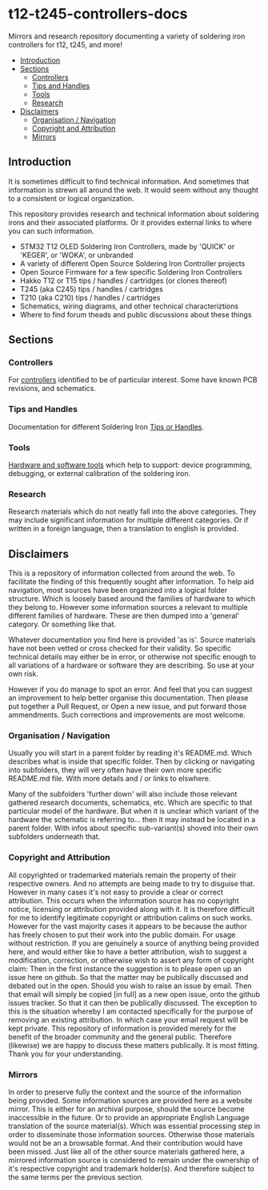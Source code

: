 # t12-t245-controllers-docs

Mirrors and research repository documenting a variety of soldering iron controllers for t12, t245, and more!

<!-- MarkdownTOC -->

* [Introduction](#introduction)
* [Sections](#sections)
	* [Controllers](#controllers)
	* [Tips and Handles](#tips-and-handles)
	* [Tools](#tools)
	* [Research](#research)
* [Disclaimers](#disclaimers)
	* [Organisation / Navigation](#organisation--navigation)
	* [Copyright and Attribution](#copyright-and-attribution)
	* [Mirrors](#mirrors)

<!-- /MarkdownTOC -->

<a id="introduction"></a>
## Introduction

It is sometimes difficult to find technical information. And sometimes that information is strewn all around the web. It would seem without any thought to a consistent or logical organization.

This repository provides research and technical information about soldering irons and their associated platforms. Or it provides external links to where you can such information.

* STM32 T12 OLED Soldering Iron Controllers, made by 'QUICK' or 'KEGER', or 'WOKA', or unbranded
* A variety of different Open Source Soldering Iron Controller projects
* Open Source Firmware for a few specific Soldering Iron Controllers
* Hakko T12 or T15 tips / handles / cartridges (or clones thereof)
* T245 (aka C245) tips / handles / cartridges
* T210 (aka C210) tips / handles / cartridges
* Schematics, wiring diagrams, and other technical characteriztions
* Where to find forum theads and public discussions about these things

<a id="sections"></a>
## Sections

<a id="controllers"></a>
### Controllers

For [controllers](controllers) identified to be of particular interest. Some have known PCB revisions, and schematics.

<a id="tips-and-handles"></a>
### Tips and Handles

Documentation for different Soldering Iron [Tips or Handles](tips-and-handles).

<a id="tools"></a>
### Tools

[Hardware and software tools](tools) which help to support: device programming, debugging, or external calibration of the soldering iron.

<a id="research"></a>
### Research

Research materials which do not neatly fall into the above categories. They may include significant information for multiple different categories. Or if written in a foreign language, then a translation to english is provided.

<a id="disclaimers"></a>
## Disclaimers

This is a repository of information collected from around the web. To facilitate the finding of this frequently sought after information. To help aid navigation, most sources have been organized into a logical folder structure. Which is loosely based around the families of hardware to which they belong to. However some information sources a relevant to multiple different families of hardware. These are then dumped into a 'general' category. Or something like that.

Whatever documentation you find here is provided 'as is'. Source materials have not been vetted or cross checked for their validity. So specific technical details may either be in error, or otherwise not specific enough to all variations of a hardware or software they are describing. So use at your own risk.

However if you do manage to spot an error. And feel that you can suggest an improvement to help better organise this documentation. Then please put together a Pull Request, or Open a new issue, and put forward those ammendments. Such corrections and improvements are most welcome.

<a id="organisation--navigation"></a>
### Organisation / Navigation

Usually you will start in a parent folder by reading it's README.md. Which describes what is inside that specific folder. Then by clicking or navigating into subfolders, they will very often have their own more specific README.md file. With more details and / or links to elswhere.

Many of the subfolders 'further down' will also include those relevant gathered research documents, schematics, etc. Which are specific to that particular model of the hardware. But when it is unclear which variant of the hardware the schematic is referring to... then it may instead be located in a parent folder. With infos about specific sub-variant(s) shoved into their own subfolders underneath that.

<a id="copyright-and-attribution"></a>
### Copyright and Attribution

All copyrighted or trademarked materials remain the property of their respective owners. And no attempts are being made to try to disguise that. However in many cases it's not easy to provide a clear or correct attribution. This occurs when the information source has no copyright notice, licensing or attribution provided along with it. It is therefore difficult for me to identify legitimate copyright or attribution calims on such works. However for the vast majority cases it appears to be because the author has freely chosen to put their work into the public domain. For usage without restriction. If you are genuinely a source of anything being provided here, and would either like to have a better attribution, wish to suggest a modification, correction, or otherwise wish to assert any form of copyright claim: Then in the first instance the suggestion is to please open up an issue here on github. So that the matter may be publically discussed and debated out in the open. Should you wish to raise an issue by email. Then that email will simply be copied [in full] as a new open issue, onto the github issues tracker. So that it can then be publically discussed. The exception to this is the situation whereby I am contacted specifically for the purpose of removing an existing attribution. In which case your email request will be kept private. This repository of information is provided merely for the benefit of the broader community and the general public. Therefore (likewise) we are happy to discuss these matters publically. It is most fitting. Thank you for your understanding.

<a id="mirrors"></a>
### Mirrors

In order to preserve fully the context and the source of the information being provided. Some information sources are provided here as a website mirror. This is either for an archival purpose, should the source become inaccessible in the future. Or to provide an appropriate English Language translation of the source material(s). Which was essential processing step in order to disseminate those information sources. Otherwise those materials would not be an a browsable format. And their contribution would have been missed. Just like all of the other source materials gathered here, a mirrored information source is considered to remain under the ownership of it's respective copyright and trademark holder(s). And therefore subject to the same terms per the previous section.



